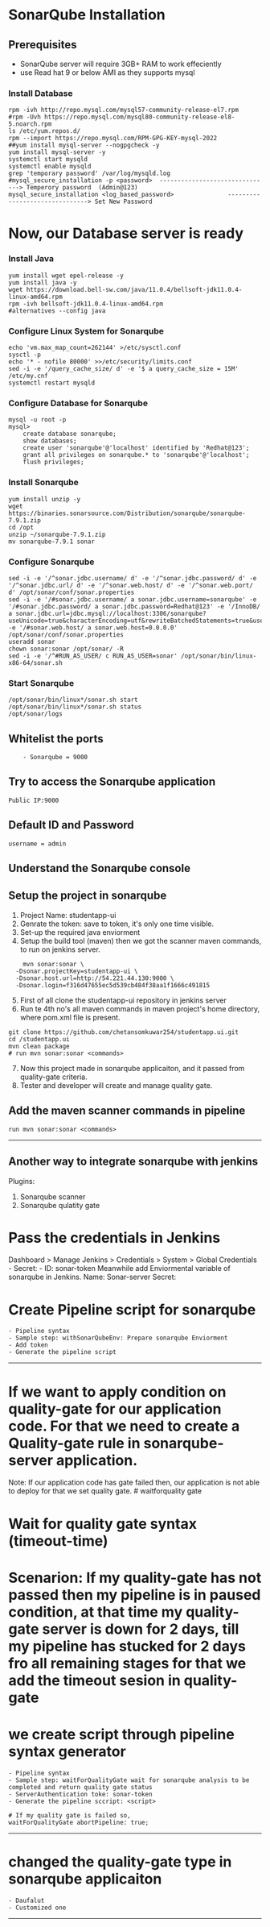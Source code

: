 # SonarQube Installation

## Prerequisites
- SonarQube server will require 3GB+ RAM to work effeciently
- use Read hat 9 or below AMI as they supports mysql 
### Install Database
```shell
rpm -ivh http://repo.mysql.com/mysql57-community-release-el7.rpm
#rpm -Uvh https://repo.mysql.com/mysql80-community-release-el8-5.noarch.rpm
ls /etc/yum.repos.d/
rpm --import https://repo.mysql.com/RPM-GPG-KEY-mysql-2022
##yum install mysql-server --nogpgcheck -y
yum install mysql-server -y
systemctl start mysqld
systemctl enable mysqld
grep 'temporary password' /var/log/mysqld.log
#mysql_secure_installation -p <password>  -------------------------------> Temperory password  (Admin@123)
mysql_secure_installation <log_based_password>               -------------------------------> Set New Password
```
# Now, our Database server is ready #

### Install Java
```shell
yum install wget epel-release -y
yum install java -y
wget https://download.bell-sw.com/java/11.0.4/bellsoft-jdk11.0.4-linux-amd64.rpm
rpm -ivh bellsoft-jdk11.0.4-linux-amd64.rpm
#alternatives --config java
```

### Configure Linux System for Sonarqube
```shell
echo 'vm.max_map_count=262144' >/etc/sysctl.conf
sysctl -p
echo '* - nofile 80000' >>/etc/security/limits.conf
sed -i -e '/query_cache_size/ d' -e '$ a query_cache_size = 15M' /etc/my.cnf
systemctl restart mysqld
```
### Configure Database for Sonarqube
```shell
mysql -u root -p
mysql>
    create database sonarqube;
    show databases;
    create user 'sonarqube'@'localhost' identified by 'Redhat@123';
    grant all privileges on sonarqube.* to 'sonarqube'@'localhost';
    flush privileges;
```
### Install Sonarqube
```shell
yum install unzip -y
wget https://binaries.sonarsource.com/Distribution/sonarqube/sonarqube-7.9.1.zip
cd /opt
unzip ~/sonarqube-7.9.1.zip
mv sonarqube-7.9.1 sonar
```
### Configure Sonarqube
```shell
sed -i -e '/^sonar.jdbc.username/ d' -e '/^sonar.jdbc.password/ d' -e '/^sonar.jdbc.url/ d' -e '/^sonar.web.host/ d' -e '/^sonar.web.port/ d' /opt/sonar/conf/sonar.properties
sed -i -e '/#sonar.jdbc.username/ a sonar.jdbc.username=sonarqube' -e '/#sonar.jdbc.password/ a sonar.jdbc.password=Redhat@123' -e '/InnoDB/ a sonar.jdbc.url=jdbc.mysql://localhost:3306/sonarqube?useUnicode=true&characterEncoding=utf&rewriteBatchedStatements=true&useConfigs=maxPerformance' -e '/#sonar.web.host/ a sonar.web.host=0.0.0.0' /opt/sonar/conf/sonar.properties
useradd sonar
chown sonar:sonar /opt/sonar/ -R
sed -i -e '/^#RUN_AS_USER/ c RUN_AS_USER=sonar' /opt/sonar/bin/linux-x86-64/sonar.sh
```
### Start Sonarqube
```shell
/opt/sonar/bin/linux*/sonar.sh start
/opt/sonar/bin/linux*/sonar.sh status
/opt/sonar/logs
```

## Whitelist the ports
```shell
    - Sonarqube = 9000
```

## Try to access the Sonarqube application
```shell
Public IP:9000
```

## Default ID and Password
```shell
username = admin
```
## Understand the Sonarqube console

## Setup the project in sonarqube
1. Project Name: studentapp-ui
2. Genrate the token: save to token, it's only one time visible.
3. Set-up the required java enviorment
4. Setup the build tool (maven)
    then we got the scanner maven commands, to run on jenkins server.
```shell
    mvn sonar:sonar \
  -Dsonar.projectKey=studentapp-ui \
  -Dsonar.host.url=http://54.221.44.130:9000 \
  -Dsonar.login=f316d47655ec5d539cb484f38aa1f1666c491815
```
5. First of all clone the studentapp-ui repository in jenkins server
6. Run te 4th no's all maven commands in maven project's home directory, where pom.xml file is present.
```shell
git clone https://github.com/chetansomkuwar254/studentapp.ui.git
cd /studentapp.ui
mvn clean package
# run mvn sonar:sonar <commands>
```
7. Now this project made in sonarqube applicaiton, and it passed from quality-gate criteria.
8. Tester and developer will create and manage quality gate.

## Add the maven scanner commands in pipeline
```shell
run mvn sonar:sonar <commands>
```
----------------------------------------------------------------------------------------------------
## Another way to integrate sonarqube with jenkins
Plugins:
1. Sonarqube scanner
2. Sonarqube qulatity gate

# Pass the credentials in Jenkins
Dashboard > Manage Jenkins > Credentials > System > Global Credentials
    - Secret: <token>
    - ID: sonar-token
Meanwhile add Enviormental variable of sonarqube in Jenkins.
    Name: Sonar-server
    Secret: <token>

# Create Pipeline script for sonarqube
    - Pipeline syntax
    - Sample step: withSonarQubeEnv: Prepare sonarqube Enviorment
    - Add token
    - Generate the pipeline script
----------------------------------------------------------------------------------------------------
# If we want to apply condition on quality-gate for our application code. For that we need to create a Quality-gate rule in sonarqube-server application.
Note: If our application code has gate failed then, our application is not able to deploy for that we set quality gate.
    # waitforquality gate

# Wait for quality gate syntax (timeout-time)
# Scenarion: If my quality-gate has not passed then my pipeline is in paused condition, at that time my quality-gate server is down for 2 days, till my pipeline has stucked for 2 days fro all remaining stages for that we add the timeout sesion in quality-gate


# we create script through pipeline syntax generator
    - Pipeline syntax
    - Sample step: waitForQualityGate wait for sonarqube analysis to be completed and return quality gate status
    - ServerAuthentication toke: sonar-token
    - Generate the pipeline sccript: <script> 
```shell
# If my quality gate is failed so,
waitForQualityGate abortPipeline: true;
```
----------------------------------------------------------------------------------------------------

# changed the quality-gate type in sonarqube applicaiton
    - Daufalut
    - Customized one

----------------------------------------------------------------------------------------------------


